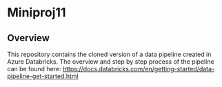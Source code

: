 # Miniproj11

## Overview
This repository contains the cloned version of a data pipeline created in Azure Databricks. The overview and step by step process of the pipeline can be found here: https://docs.databricks.com/en/getting-started/data-pipeline-get-started.html
